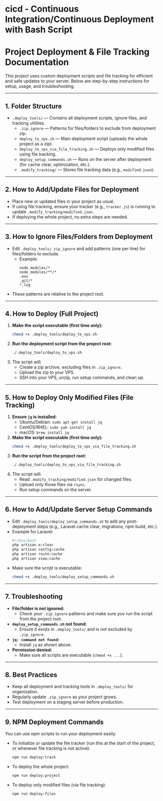 # cicd - Continuous Integration/Continuous Deployment with Bash Script

# Project Deployment & File Tracking Documentation

This project uses custom deployment scripts and file tracking for efficient and safe updates to your server. Below are step-by-step instructions for setup, usage, and troubleshooting.

---

## 1. Folder Structure

- `.deploy_tools/` — Contains all deployment scripts, ignore files, and tracking utilities.
  - `.zip_ignore` — Patterns for files/folders to exclude from deployment zip.
  - `deploy_to_vps.sh` — Main deployment script (uploads the whole project as a zip).
  - `deploy_to_vps_via_file_tracking.sh` — Deploys only modified files using file tracking.
  - `deploy_setup_commands.sh` — Runs on the server after deployment (for cache clear, optimization, etc.).
  - `.modify_tracking/` — Stores file tracking data (e.g., `modified.json`).

---

## 2. How to Add/Update Files for Deployment

- Place new or updated files in your project as usual.
- If using file tracking, ensure your tracker (e.g., `tracker.js`) is running to update `.modify_tracking/modified.json`.
- If deploying the whole project, no extra steps are needed.

---

## 3. How to Ignore Files/Folders from Deployment

- Edit `.deploy_tools/.zip_ignore` and add patterns (one per line) for files/folders to exclude.
  - Example:
    ```
    node_modules/*
    node_modules/**/*
    .env
    .git/*
    *.log
    ```
- These patterns are relative to the project root.

---

## 4. How to Deploy (Full Project)

1. **Make the script executable (first time only):**
   ```bash
   chmod +x .deploy_tools/deploy_to_vps.sh
   ```
2. **Run the deployment script from the project root:**
   ```bash
   ./.deploy_tools/deploy_to_vps.sh
   ```
3. The script will:
   - Create a zip archive, excluding files in `.zip_ignore`.
   - Upload the zip to your VPS.
   - SSH into your VPS, unzip, run setup commands, and clean up.

---

## 5. How to Deploy Only Modified Files (File Tracking)

1. **Ensure `jq` is installed:**
   - Ubuntu/Debian: `sudo apt-get install jq`
   - CentOS/RHEL: `sudo yum install jq`
   - macOS: `brew install jq`
2. **Make the script executable (first time only):**
   ```bash
   chmod +x .deploy_tools/deploy_to_vps_via_file_tracking.sh
   ```
3. **Run the script from the project root:**
   ```bash
   ./.deploy_tools/deploy_to_vps_via_file_tracking.sh
   ```
4. The script will:
   - Read `.modify_tracking/modified.json` for changed files.
   - Upload only those files via `rsync`.
   - Run setup commands on the server.

---

## 6. How to Add/Update Server Setup Commands

- Edit `.deploy_tools/deploy_setup_commands.sh` to add any post-deployment steps (e.g., Laravel cache clear, migrations, npm build, etc.).
- Example for Laravel:
  ```bash
  #!/bin/bash
  php artisan o:clear
  php artisan config:cache
  php artisan route:cache
  php artisan view:cache
  ```
- Make sure the script is executable:
  ```bash
  chmod +x .deploy_tools/deploy_setup_commands.sh
  ```

---

## 7. Troubleshooting

- **File/folder is not ignored:**
  - Check your `.zip_ignore` patterns and make sure you run the script from the project root.
- **`deploy_setup_commands.sh` not found:**
  - Ensure it exists in `.deploy_tools/` and is not excluded by `.zip_ignore`.
- **`jq: command not found`:**
  - Install `jq` as shown above.
- **Permission denied:**
  - Make sure all scripts are executable (`chmod +x ...`).

---

## 8. Best Practices

- Keep all deployment and tracking tools in `.deploy_tools/` for organization.
- Regularly update `.zip_ignore` as your project grows.
- Test deployment on a staging server before production.

---

## 9. NPM Deployment Commands

You can use npm scripts to run your deployment easily:

- To initialize or update the file tracker (run this at the start of the project, or whenever file tracking is not active):

  ```bash
  npm run deploy:track
  ```

- To deploy the whole project:
  ```bash
  npm run deploy:project
  ```
- To deploy only modified files (via file tracking):
  ```bash
  npm run deploy:files
  ```
